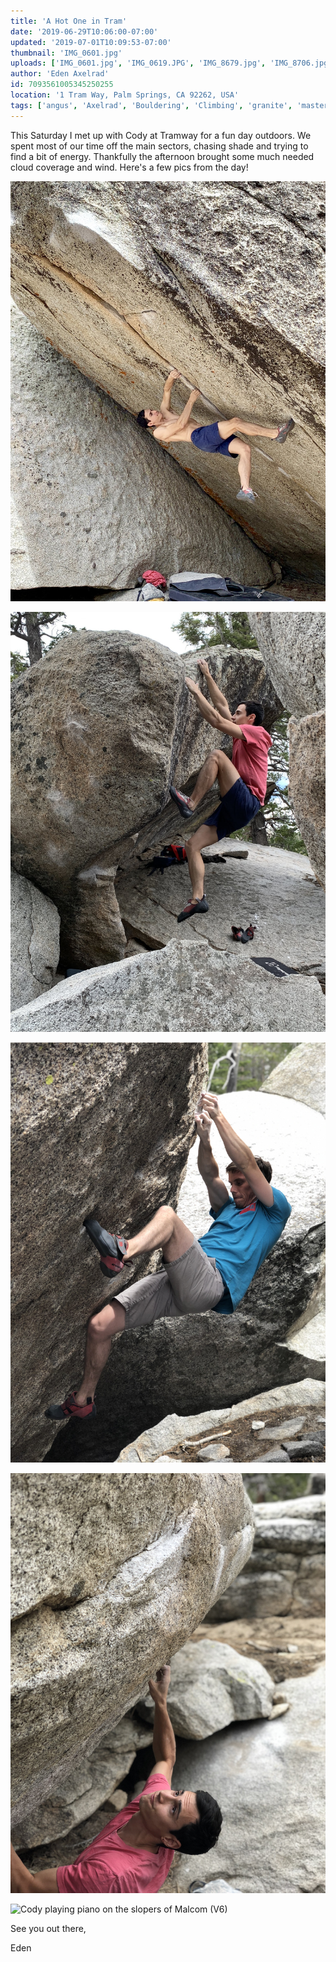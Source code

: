 ```yaml
---
title: 'A Hot One in Tram'
date: '2019-06-29T10:06:00-07:00'
updated: '2019-07-01T10:09:53-07:00'
thumbnail: 'IMG_0601.jpg'
uploads: ['IMG_0601.jpg', 'IMG_0619.JPG', 'IMG_8679.jpg', 'IMG_8706.jpg', 'IMG_8710.jpg']
author: 'Eden Axelrad'
id: 7093561005345250255
location: '1 Tram Way, Palm Springs, CA 92262, USA'
tags: ['angus', 'Axelrad', 'Bouldering', 'Climbing', 'granite', 'master blaster', 'somewhere in time', 'Tramway']
---
```


This Saturday I met up with Cody at Tramway for a fun day outdoors. We spent most of our time off the main sectors, chasing shade and trying to find a bit of energy. Thankfully the afternoon brought some much needed cloud coverage and wind. Here's a few pics from the day!

![Trying Somewhere in Time (V12) early in the day](uploads/IMG_0601.jpg)

![Topping out Master Blaster (V9)](uploads/IMG_0619.JPG)

![Cody sending Fly, Robin Fly (V6/7?)](uploads/IMG_8679.jpg)

![Repeating Angus (V9)](uploads/IMG_8706.jpg)

![Cody playing piano on the slopers of Malcom (V6)](uploads/IMG_8710.jpg)

See you out there,

Eden
